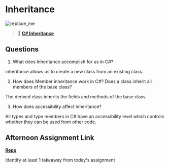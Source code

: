 # Inheritance

![replace_me](https://codeworks.blob.core.windows.net/public/assets/img/illustrations/placeholder.svg)

> **📖 [C# Inheritance](https://codeworksacademy.com/fs-student-guide/resources/wk10/04-Inheritance)**

## Questions

1. What does Inheritance accomplish for us in C#?

inheritance allows us to create a new class from an existing class.

2. How does Member inheritance work in C#? Does a class inherit all members of the base class?

The derived class inherits the fields and methods of the base class. 

3. How does accessibility affect inheritance?

All types and type members in C# have an accessibility level which controls whether they can be used from other code.

## Afternoon Assignment Link

**[Repo](https://github.com/zburkard/<ASSIGNMENT_REPO>)**

Identify at least 1 takeaway from today's assignment
